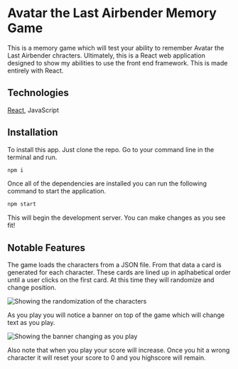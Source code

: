 # Avatar the Last Airbender Memory Game

This is a memory game which will test your ability to remember Avatar the Last Airbender chracters. Ultimately, this is a React web application designed to show my abilities to use the front end framework. This is made entirely with React. 

## Technologies

[React](https://reactjs.org/), JavaScript

## Installation

To install this app. Just clone the repo. Go to your command line in the terminal and run.

```bash
npm i
```

Once all of the dependencies are installed you can run the following command to start the application.

```bash
npm start
```

This will begin the development server. You can make changes as you see fit!

## Notable Features

The game loads the characters from a JSON file. From that data a card is generated for each character. These cards are lined up in aplhabetical order until a user clicks on the first card. At this time they will randomize and change position. 

![Showing the randomization of the characters](https://media.giphy.com/media/1YuTo8LRok7OtgFMv7/giphy.gif)

As you play you will notice a banner on top of the game which will change text as you play. 

![Showing the banner changing as you play](https://media.giphy.com/media/yv10heNexBjhUSpPhD/giphy.gif)

Also note that when you play your score will increase. Once you hit a wrong character it will reset your score to 0 and you highscore will remain.